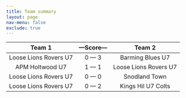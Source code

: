 ```yaml
---
title: Team summary
layout: page
nav-menu: false
exclude: true
---
```




|        Team 1         |  &mdash;Score&mdash;  |        Team 2         |
|:---------------------:|:---------------------:|:---------------------:|
| Loose Lions Rovers U7 |      0 &mdash; 3      |   Barming Blues U7    |
|    APM Holtwood U7    |      1 &mdash; 1      | Loose Lions Rovers U7 |
| Loose Lions Rovers U7 |      0 &mdash; 0      |     Snodland Town     |
| Loose Lions Rovers U7 |      0 &mdash; 2      |  Kings Hil U7 Colts   |

 <br /><br /><br />